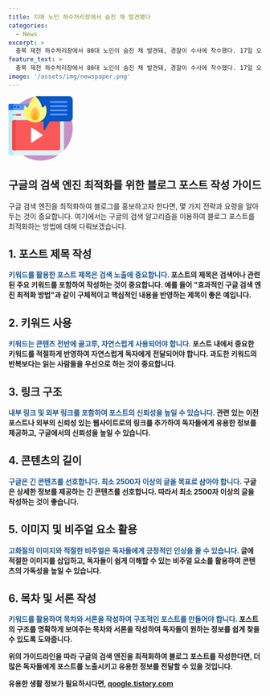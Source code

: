 ```yaml
---
title: 치매 노인 하수처리장에서 숨진 채 발견됐다
categories:
  - News
excerpt: >
  충북 제천 하수처리장에서 80대 노인이 숨진 채 발견돼, 경찰이 수사에 착수했다. 17일 오전 8시 40분쯤 발견된 A씨는 전날 오후 9시쯤 인근 자택을 나와 환경 관리사업소로 들어간 것으로 확인됐다. 폭우로 인한 비상 상황으로 정문을 열어놨지만, 당직자는 A씨의 출입을 확인하지 못한 것으로 전해졌다. 경찰은 A씨가 하수처리장에 미끄러져 숨진 것으로 추정하고, 부검을 위해 국립과학수사연구원에 의뢰할 예정이다.
feature_text: >
  충북 제천 하수처리장에서 80대 노인이 숨진 채 발견돼, 경찰이 수사에 착수했다. 17일 오전 8시 40분쯤 발견된 A씨는 전날 오후 9시쯤 인근 자택을 나와 환경 관리사업소로 들어간 것으로 확인됐다. 폭우로 인한 비상 상황으로 정문을 열어놨지만, 당직자는 A씨의 출입을 확인하지 못한 것으로 전해졌다. 경찰은 A씨가 하수처리장에 미끄러져 숨진 것으로 추정하고, 부검을 위해 국립과학수사연구원에 의뢰할 예정이다.
image: '/assets/img/newspaper.png'
---
```


<p><img src="/assets/img/news.png" alt="rentncar 속보" /></p>

<h2 data-ke-size="size26">구글의 검색 엔진 최적화를 위한 블로그 포스트 작성 가이드</h2>

<p>구글 검색 엔진을 최적화하여 블로그를 홍보하고자 한다면, 몇 가지 전략과 요령을 알아두는 것이 중요합니다. 여기에서는 구글의 검색 알고리즘을 이용하여 블로그 포스트를 최적화하는 방법에 대해 다뤄보겠습니다.</p>

<h2 data-ke-size="size24">1. 포스트 제목 작성</h2>

<p><b><span style="color: #1a5490;">키워드를 활용한 포스트 제목은 검색 노출에 중요합니다.</span><b>
포스트의 제목은 검색어나 관련된 주요 키워드를 포함하여 작성하는 것이 중요합니다. 예를 들어 "효과적인 구글 검색 엔진 최적화 방법"과 같이 구체적이고 핵심적인 내용을 반영하는 제목이 좋은 예입니다.</p>

<h2 data-ke-size="size24">2. 키워드 사용</h2>

<p><b><span style="color: #1a5490;">키워드는 콘텐츠 전반에 골고루, 자연스럽게 사용되어야 합니다.</span><b>
포스트 내에서 중요한 키워드를 적절하게 반영하여 자연스럽게 독자에게 전달되어야 합니다. 과도한 키워드의 반복보다는 읽는 사람들을 우선으로 하는 것이 중요합니다.</p>

<h2 data-ke-size="size24">3. 링크 구조</h2>

<p><b><span style="color: #1a5490;">내부 링크 및 외부 링크를 포함하여 포스트의 신뢰성을 높일 수 있습니다.</span><b>
관련 있는 이전 포스트나 외부의 신뢰성 있는 웹사이트로의 링크를 추가하여 독자들에게 유용한 정보를 제공하고, 구글에서의 신뢰성을 높일 수 있습니다.</p>

<h2 data-ke-size="size24">4. 콘텐츠의 길이</h2>

<p><b><span style="color: #1a5490;">구글은 긴 콘텐츠를 선호합니다. 최소 2500자 이상의 글을 목표로 삼아야 합니다.</span><b>
구글은 상세한 정보를 제공하는 긴 콘텐츠를 선호합니다. 따라서 최소 2500자 이상의 글을 작성하는 것이 좋습니다.</p>

<h2 data-ke-size="size24">5. 이미지 및 비주얼 요소 활용</h2>

<p><b><span style="color: #1a5490;">고화질의 이미지와 적절한 비주얼은 독자들에게 긍정적인 인상을 줄 수 있습니다.</span><b>
글에 적절한 이미지를 삽입하고, 독자들이 쉽게 이해할 수 있는 비주얼 요소를 활용하여 콘텐츠의 가독성을 높일 수 있습니다.</p>

<h2 data-ke-size="size24">6. 목차 및 서론 작성</h2>

<p><b><span style="color: #1a5490;">키워드를 활용하여 목차와 서론을 작성하여 구조적인 포스트를 만들어야 합니다.</span><b>
포스트의 구조를 명확하게 보여주는 목차와 서론을 작성하여 독자들이 원하는 정보를 쉽게 찾을 수 있도록 도와줍니다.</p>

<p>위의 가이드라인을 따라 구글의 검색 엔진을 최적화하여 블로그 포스트를 작성한다면, 더 많은 독자들에게 포스트를 노출시키고 유용한 정보를 전달할 수 있을 것입니다.</p>
유용한 생활 정보가 필요하시다면, <a href="https://qoogle.tistory.com" rel="dofollow">qoogle.tistory.com</a>


